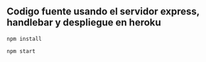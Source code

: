 ## Codigo fuente usando el servidor express, handlebar y despliegue en heroku

```
npm install

npm start
